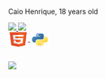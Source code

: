Caio Henrique, 18 years old
<div>
  <a href="https://github.com/caioozinbr">
  <img height="180em" src="https://github-readme-stats.vercel.app/api?username=caioozinbr&show_icons=true&theme=dark&include_all_commits=true&count_private=true"/>
  <img height="180em" src="https://github-readme-stats.vercel.app/api/top-langs/?username=caioozinbr&layout=compact&langs_count=7&theme=dark"/>
</div>

<img align="center" alt="Caio-HTML" height="30" width="40" src="https://raw.githubusercontent.com/devicons/devicon/master/icons/html5/html5-original.svg">
<img align="center" alt="Caio-Python" height="30" width="40" src="https://raw.githubusercontent.com/devicons/devicon/master/icons/python/python-original.svg">

##
<div> 
  <a href="https://instagram.com/caioozinbr" target="_blank"><img src="https://img.shields.io/badge/-Instagram-%23E4405F?style=for-the-badge&logo=instagram&logoColor=white" target="_blank"></a>
  </div>
